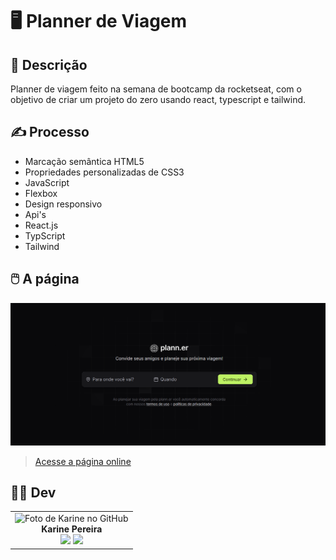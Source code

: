 # 🖥️ Planner de Viagem


## 📜 Descrição
Planner de viagem feito na semana de bootcamp da rocketseat, com o objetivo de criar um projeto do zero usando react, typescript e tailwind.



## ✍️ Processo
- Marcação semântica HTML5
- Propriedades personalizadas de CSS3
- JavaScript
- Flexbox  
- Design responsivo
- Api's
- React.js
- TypScript
- Tailwind



## 🖱️ A página
<img src="public/projeto.png" alt="Gif exibindo uma demonstração do site">    

> <a href="https://devkarine.github.io/planner/" target= "_blank">Acesse a página online</a>  


## 👩‍💻 Dev
<table align="center">
  <tr>
    <td align="center">
      <div>
        <img src="https://avatars.githubusercontent.com/u/114251625?v=4" width="120px;" alt="Foto de Karine no GitHub"/><br>
          <b> Karine Pereira </b><br>
            <a href="https://www.linkedin.com/in/devkarine/" alt="Linkedin"><img src="https://img.shields.io/badge/LinkedIn-0077B5?style=for-the-badge&logo=linkedin&logoColor=white"/ height="20"></a>
            <a href="https://github.com/devkarine" alt="Linkedin"><img src="https://img.shields.io/badge/GitHub-100000?style=for-the-badge&logo=github&logoColor=white" height="20"></a>
      </div>
    </td>

  </tr>
</table>